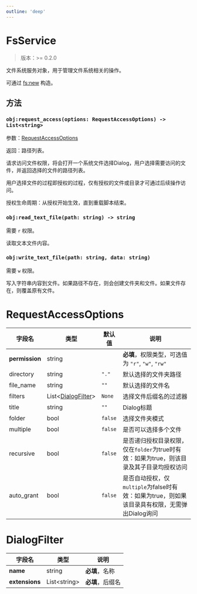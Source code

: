 ```yaml
---
outline: 'deep'
---
```


# FsService

> 版本：>= 0.2.0

文件系统服务对象，用于管理文件系统相关的操作。

可通过 [fs:new](/zh/modules/fs#fs-new) 构造。

## 方法

### `obj:request_access(options: RequestAccessOptions) -> List<string>`

参数：[RequestAccessOptions](#requestaccessoptions)

返回：路径列表。

请求访问文件权限，将会打开一个系统文件选择Dialog，用户选择需要访问的文件，并返回选择的文件的路径列表。

用户选择文件的过程即授权的过程，仅有授权的文件或目录才可通过后续操作访问。

授权生命周期：从授权开始生效，直到重载脚本结束。

### `obj:read_text_file(path: string) -> string`

需要 `r` 权限。

读取文本文件内容。

### `obj:write_text_file(path: string, data: string)`

需要 `w` 权限。

写入字符串内容到文件。如果路径不存在，则会创建文件夹和文件。如果文件存在，则覆盖原有文件。

# RequestAccessOptions
 
| 字段名         | 类型                                | 默认值  | 说明                                                                                        |
| -------------- | ----------------------------------- | ------- | ------------------------------------------------------------------------------------------- |
| **permission** | string                              |         | **必填**，权限类型，可选值为 `"r"`, `"w"`, `"rw"`                                           |
| directory      | string                              | `"."`   | 默认选择的文件夹路径                                                                        |
| file_name      | string                              | `""`    | 默认选择的文件名                                                                            |
| filters        | List\<[DialogFilter](#dialogfilter)> | `None`  | 选择文件后缀名的过滤器                                                                      |
| title          | string                              | `""`    | Dialog标题                                                                                  |
| folder         | bool                                | `false` | 选择文件夹模式                                                                              |
| multiple       | bool                                | `false` | 是否可以选择多个文件                                                                        |
| recursive      | bool                                | `false` | 是否递归授权目录权限，仅在`folder`为true时有效：如果为true，则该目录及其子目录均授权访问      |
| auto_grant     | bool                                | `false` | 是否自动授权，仅`multiple`为false时有效：如果为true，则如果该目录具有权限，无需弹出Dialog询问 |


# DialogFilter

| 字段名         | 类型         | 说明             |
| -------------- | ------------ | ---------------- |
| **name**       | string       | **必填**，名称   |
| **extensions** | List\<string> | **必填**，后缀名 |
